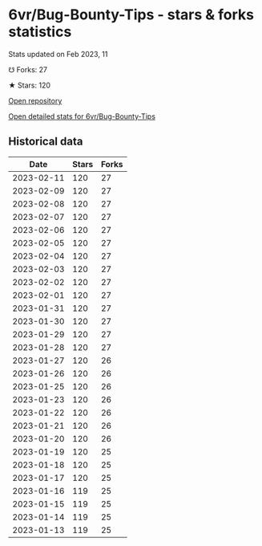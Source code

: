 # 6vr/Bug-Bounty-Tips - stars & forks statistics

Stats updated on Feb 2023, 11

☋ Forks: 27

★ Stars: 120

[Open repository](https://github.com/6vr/Bug-Bounty-Tips)

[Open detailed stats for 6vr/Bug-Bounty-Tips](https://reviewgithub.com/rep/6vr/Bug-Bounty-Tips)

## Historical data
| Date | Stars | Forks |
|------|-------|-------|
| 2023-02-11 | 120 | 27 | 
| 2023-02-09 | 120 | 27 | 
| 2023-02-08 | 120 | 27 | 
| 2023-02-07 | 120 | 27 | 
| 2023-02-06 | 120 | 27 | 
| 2023-02-05 | 120 | 27 | 
| 2023-02-04 | 120 | 27 | 
| 2023-02-03 | 120 | 27 | 
| 2023-02-02 | 120 | 27 | 
| 2023-02-01 | 120 | 27 | 
| 2023-01-31 | 120 | 27 | 
| 2023-01-30 | 120 | 27 | 
| 2023-01-29 | 120 | 27 | 
| 2023-01-28 | 120 | 27 | 
| 2023-01-27 | 120 | 26 | 
| 2023-01-26 | 120 | 26 | 
| 2023-01-25 | 120 | 26 | 
| 2023-01-23 | 120 | 26 | 
| 2023-01-22 | 120 | 26 | 
| 2023-01-21 | 120 | 26 | 
| 2023-01-20 | 120 | 26 | 
| 2023-01-19 | 120 | 25 | 
| 2023-01-18 | 120 | 25 | 
| 2023-01-17 | 120 | 25 | 
| 2023-01-16 | 119 | 25 | 
| 2023-01-15 | 119 | 25 | 
| 2023-01-14 | 119 | 25 | 
| 2023-01-13 | 119 | 25 | 

